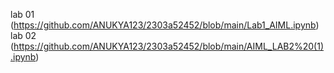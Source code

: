 lab 01 (https://github.com/ANUKYA123/2303a52452/blob/main/Lab1_AIML.ipynb)
lab 02 (https://github.com/ANUKYA123/2303a52452/blob/main/AIML_LAB2%20(1).ipynb)
